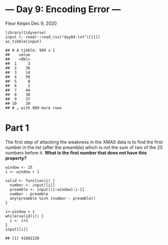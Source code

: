 — Day 9: Encoding Error —
================
Fleur Kelpin
Dec 9, 2020

    library(tidyverse)
    input <- readr::read_csv("day09.txt")[[1]]
    as_tibble(input)

    ## # A tibble: 999 x 1
    ##    value
    ##    <dbl>
    ##  1     3
    ##  2    36
    ##  3    14
    ##  4    50
    ##  5     8
    ##  6     2
    ##  7    44
    ##  8    30
    ##  9    37
    ## 10    20
    ## # … with 989 more rows

# Part 1

The first step of attacking the weakness in the XMAS data is to find the
first number in the list (after the preamble) which is not the sum of
two of the 25 numbers before it. **What is the first number that does
not have this property?**

    window <- 25
    i <- window + 1

    valid <- function(i) {
      number <- input[[i]]
      preamble <- input[(i-window):i-1]
      number - preamble
      any(preamble %in% (number - preamble))
    }

    i<-window + 1
    while(valid(i)) {
      i <- i+1
    }
    input[[i]]

    ## [1] 41682220
